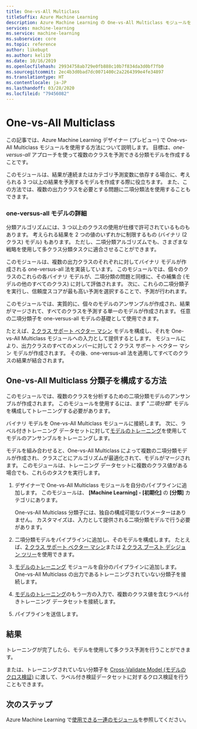 ```yaml
---
title: One-vs-All Multiclass
titleSuffix: Azure Machine Learning
description: Azure Machine Learning の One-vs-All Multiclass モジュールを使用して、二項分類モデルのアンサンブルから多クラス分類モデルを作成する方法を説明します。
services: machine-learning
ms.service: machine-learning
ms.subservice: core
ms.topic: reference
author: likebupt
ms.author: keli19
ms.date: 10/16/2019
ms.openlocfilehash: 29934758ab729e0fb888c10b7f834da3d0bf7fb0
ms.sourcegitcommit: 2ec4b3d0bad7dc0071400c2a2264399e4fe34897
ms.translationtype: HT
ms.contentlocale: ja-JP
ms.lasthandoff: 03/28/2020
ms.locfileid: "79456082"
---
```

# <a name="one-vs-all-multiclass"></a>One-vs-All Multiclass

この記事では、Azure Machine Learning デザイナー (プレビュー) で One-vs-All Multiclass モジュールを使用する方法について説明します。 目標は、*one-versus-all* アプローチを使って複数のクラスを予測できる分類モデルを作成することです。

このモジュールは、結果が連続またはカテゴリ予測変数に依存する場合に、考えられる 3 つ以上の結果を予測するモデルを作成する際に役立ちます。 また、この方法では、複数の出力クラスを必要とする問題に二項分類法を使用することもできます。

### <a name="more-about-one-versus-all-models"></a>one-versus-all モデルの詳細

分類アルゴリズムには、3 つ以上のクラスの使用が仕様で許可されているものもあります。 考えられる結果を 2 つの値のいずれかに制限するもの (バイナリ (2 クラス) モデル) もあります。 ただし、二項分類アルゴリズムでも、さまざまな戦略を使用して多クラス分類タスクに適合させることができます。 

このモジュールは、複数の出力クラスのそれぞれに対してバイナリ モデルが作成される one-versus-all 法を実装しています。 このモジュールでは、個々のクラスのこれらの各バイナリ モデルが、二項分類の問題と同様に、その補集合 (モデルの他のすべてのクラス) に対して評価されます。 次に、これらの二項分類子を実行し、信頼度スコアが最も高い予測を選択することで、予測が行われます。  

このモジュールでは、実質的に、個々のモデルのアンサンブルが作成され、結果がマージされて、すべてのクラスを予測する単一のモデルが作成されます。 任意の二項分類子を one-versus-all モデルの基礎として使用できます。  

たとえば、[2 クラス サポート ベクター マシン](two-class-support-vector-machine.md) モデルを構成し、それを One-vs-All Multiclass モジュールへの入力として提供するとします。 モジュールにより、出力クラスのすべてのメンバーに対して 2 クラス サポート ベクター マシン モデルが作成されます。 その後、one-versus-all 法を適用してすべてのクラスの結果が結合されます。  

## <a name="how-to-configure-the-one-vs-all-multiclass-classifier"></a>One-vs-All Multiclass 分類子を構成する方法  

このモジュールでは、複数のクラスを分析するための二項分類モデルのアンサンブルが作成されます。 このモジュールを使用するには、まず "*二項分類*" モデルを構成してトレーニングする必要があります。 

バイナリ モデルを One-vs-All Multiclass モジュールに接続します。 次に、ラベル付きトレーニング データセットに対して[モデルのトレーニング](train-model.md)を使用してモデルのアンサンブルをトレーニングします。

モデルを組み合わせると、One-vs-All Multiclass によって複数の二項分類モデルが作成され、クラスごとにアルゴリズムが最適化されて、モデルがマージされます。 このモジュールは、トレーニング データセットに複数のクラス値がある場合でも、これらのタスクを実行します。

1. デザイナーで One-vs-All Multiclass モジュールを自分のパイプラインに追加します。 このモジュールは、 **[Machine Learning] - [初期化]** の **[分類]** カテゴリにあります。

   One-vs-All Multiclass 分類子には、独自の構成可能なパラメーターはありません。 カスタマイズは、入力として提供される二項分類モデルで行う必要があります。

2. 二項分類モデルをパイプラインに追加し、そのモデルを構成します。 たとえば、[2 クラス サポート ベクター マシン](two-class-support-vector-machine.md)または [2 クラス ブースト デシジョン ツリー](two-class-boosted-decision-tree.md)を使用できます。

3. [モデルのトレーニング](train-model.md) モジュールを自分のパイプラインに追加します。 One-vs-All Multiclass の出力であるトレーニングされていない分類子を接続します。

4. [モデルのトレーニング](train-model.md)のもう一方の入力で、複数のクラス値を含むラベル付きトレーニング データセットを接続します。

5. パイプラインを送信します。

## <a name="results"></a>結果

トレーニングが完了したら、モデルを使用して多クラス予測を行うことができます。

または、トレーニングされていない分類子を [Cross-Validate Model (モデルのクロス検証)](cross-validate-model.md) に渡して、ラベル付き検証データセットに対するクロス検証を行うこともできます。


## <a name="next-steps"></a>次のステップ

Azure Machine Learning で[使用できる一連のモジュール](module-reference.md)を参照してください。 
